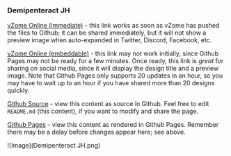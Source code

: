 ### Demipenteract JH

[vZome Online (immediate)][1] - this link works as soon as vZome has pushed the files to Github; it can be shared immediately, but it will not show a preview image when auto-expanded in Twitter, Discord, Facebook, etc.

[vZome Online (embeddable)][2] - this link may not work initially, since Github Pages may not be ready for a few minutes.  Once ready, this link is *great* for sharing on social media, since it will display the design title and a preview image.  Note that Github Pages only supports 20 updates in an hour, so you may have to wait up to an hour if you have shared more than 20 designs quickly.

[Github Source][3] - view this content as source in Github.  Feel free to edit `README.md` (this content), if you want to modify and share the page.

[Github Pages][4] - view this content as rendered in Github Pages.  Remember there may be a delay before changes appear here; see above.

![Image](Demipenteract JH.png)

[1]: https://vzome.com/app/?url=https://raw.githubusercontent.com/vorth/vzome-sharing/master/2021/06/08/14-29-42/Demipenteract+JH.vZome
[2]: https://vzome.com/app/embed.py?url=https://vorth.github.io/vzome-sharing/2021/06/08/14-29-42/Demipenteract+JH.vZome
[3]: https://github.com/vorth/vzome-sharing/tree/master/2021/06/08/14-29-42/
[4]: https://vorth.github.io/vzome-sharing/2021/06/08/14-29-42/
